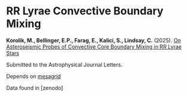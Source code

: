 # RR Lyrae Convective Boundary Mixing

**Korolik, M., Bellinger, E.P., Farag, E., Kalici, S., Lindsay, C.** (2025).  [On Asteroseismic Probes of Convective Core Boundary Mixing in RR Lyrae Stars](https://github.com/mkorolik/RR-Lyrae-Convective-Boundary-Mixing/blob/main/on%20asteroseismic%20probes%20of%20convective%20core%20boundary%20mixing%20in%20rr%20lyrae%20stars.pdf)

Submitted to the Astrophysical Journal Letters.

Depends on [mesagrid](https://github.com/earlbellinger/mesagrid)

Data found in [zenodo]
